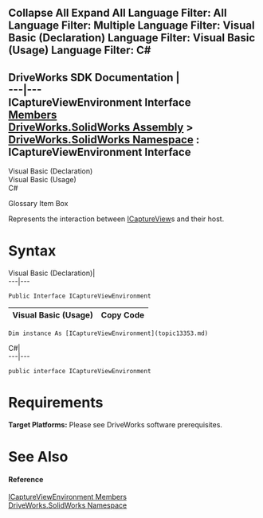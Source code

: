 Collapse All Expand All Language Filter: All  Language Filter: Multiple  Language Filter: Visual Basic (Declaration) Language Filter: Visual Basic (Usage) Language Filter: C#  
---  
DriveWorks SDK Documentation  |   
---|---  
ICaptureViewEnvironment Interface   
[Members](topic13354.md)   
[DriveWorks.SolidWorks Assembly](topic13342.md) > [DriveWorks.SolidWorks Namespace](topic13345.md) : ICaptureViewEnvironment Interface  
---  
  
Visual Basic (Declaration)    
Visual Basic (Usage)    
C# 

Glossary Item Box

Represents the interaction between [ICaptureView](topic13347.md)s and their host. 

# Syntax

Visual Basic (Declaration)|   
---|---  
      
    
    Public Interface ICaptureViewEnvironment   
  
Visual Basic (Usage)| Copy Code  
---|---  
      
    
    Dim instance As [ICaptureViewEnvironment](topic13353.md)  
  
C#|   
---|---  
      
    
    public interface ICaptureViewEnvironment   
  
# Requirements

**Target Platforms:** Please see DriveWorks software prerequisites.

# See Also

#### Reference

[ICaptureViewEnvironment Members](topic13354.md)   
[DriveWorks.SolidWorks Namespace](topic13345.md)


